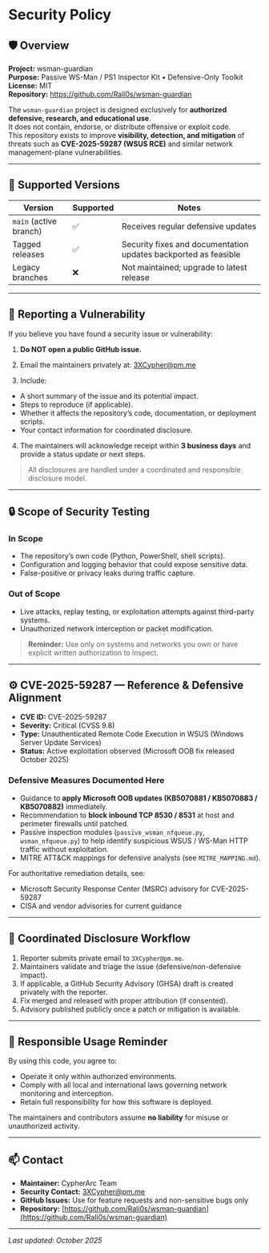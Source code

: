 # Security Policy

## 🛡️ Overview

**Project:** wsman-guardian  
**Purpose:** Passive WS-Man / PS1 Inspector Kit • Defensive-Only Toolkit  
**License:** MIT  
**Repository:** https://github.com/Rali0s/wsman-guardian  

The `wsman-guardian` project is designed exclusively for **authorized defensive, research, and educational use**.  
It does not contain, endorse, or distribute offensive or exploit code.  
This repository exists to improve **visibility, detection, and mitigation** of threats such as **CVE-2025-59287 (WSUS RCE)** and similar network management-plane vulnerabilities.

---

## 🧩 Supported Versions

| Version | Supported | Notes |
|----------|------------|-------|
| `main` (active branch) | ✅ | Receives regular defensive updates |
| Tagged releases | ✅ | Security fixes and documentation updates backported as feasible |
| Legacy branches | ❌ | Not maintained; upgrade to latest release |

---

## 🚨 Reporting a Vulnerability

If you believe you have found a security issue or vulnerability:

1. **Do NOT open a public GitHub issue.**
2. Email the maintainers privately at: 3XCypher@pm.me


3. Include:
- A short summary of the issue and its potential impact.
- Steps to reproduce (if applicable).
- Whether it affects the repository’s code, documentation, or deployment scripts.
- Your contact information for coordinated disclosure.

4. The maintainers will acknowledge receipt within **3 business days** and provide a status update or next steps.

> All disclosures are handled under a coordinated and responsible disclosure model.

---

## 🔒 Scope of Security Testing

### In Scope
- The repository’s own code (Python, PowerShell, shell scripts).
- Configuration and logging behavior that could expose sensitive data.
- False-positive or privacy leaks during traffic capture.

### Out of Scope
- Live attacks, replay testing, or exploitation attempts against third-party systems.
- Unauthorized network interception or packet modification.

> **Reminder:** Use only on systems and networks you own or have explicit written authorization to inspect.

---

## ⚙️ CVE-2025-59287 — Reference & Defensive Alignment

- **CVE ID:** CVE-2025-59287  
- **Severity:** Critical (CVSS 9.8)  
- **Type:** Unauthenticated Remote Code Execution in WSUS (Windows Server Update Services)  
- **Status:** Active exploitation observed (Microsoft OOB fix released October 2025)

### Defensive Measures Documented Here
- Guidance to **apply Microsoft OOB updates (KB5070881 / KB5070883 / KB5070882)** immediately.
- Recommendation to **block inbound TCP 8530 / 8531** at host and perimeter firewalls until patched.
- Passive inspection modules (`passive_wsman_nfqueue.py`, `wsman_nfqueue.py`) to help identify suspicious WSUS / WS-Man HTTP traffic without exploitation.
- MITRE ATT&CK mappings for defensive analysts (see `MITRE_MAPPING.md`).

For authoritative remediation details, see:
- Microsoft Security Response Center (MSRC) advisory for CVE-2025-59287  
- CISA and vendor advisories for current guidance

---

## 🧭 Coordinated Disclosure Workflow

1. Reporter submits private email to `3XCypher@pm.me`.  
2. Maintainers validate and triage the issue (defensive/non-defensive impact).  
3. If applicable, a GitHub Security Advisory (GHSA) draft is created privately with the reporter.  
4. Fix merged and released with proper attribution (if consented).  
5. Advisory published publicly once a patch or mitigation is available.

---

## 🔐 Responsible Usage Reminder

By using this code, you agree to:
- Operate it only within authorized environments.  
- Comply with all local and international laws governing network monitoring and interception.  
- Retain full responsibility for how this software is deployed.

The maintainers and contributors assume **no liability** for misuse or unauthorized activity.

---

## 📫 Contact

- **Maintainer:** CypherArc Team  
- **Security Contact:** [3XCypher@pm.me](3XCypher@pm.me)  
- **GitHub Issues:** Use for feature requests and non-sensitive bugs only  
- **Repository:** [https://github.com/Rali0s/wsman-guardian](https://github.com/Rali0s/wsman-guardian)

---

_Last updated: October 2025_


